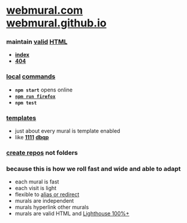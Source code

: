 # [webmural.com](https://webmural.com) <br> [webmural.github.io](https://webmural.github.io)

### maintain [valid](https://html5.validator.nu/?doc=https%3A%2F%2Fwebmural.com) [HTML](https://mdn.io/html)

* <b>[index](index.html)</b>
* <b>[404](404.html)</b>

### [local](package.json) [commands](https://docs.npmjs.com/cli/v7/commands)

* <b>`npm start`</b> opens online
* [<b>`npm run firefox`</b>](https://firefox.com)
* <b>`npm test`</b>

### [templates](../../../../webmural/templates)

* just about every mural is template enabled
* like [<b>1111</b>](../../../../webmural/1111) [<b>dbqp</b>](../../../../webmural/dbqp)

### [<b>create repos</b>](https://github.com/webmural/templates) **not** folders

### because this is how we roll fast and wide and able to adapt 

* each mural is fast
* each visit is light
* flexible to [alias or redirect](../../../../webmural/redirect)
* murals are independent
* murals hyperlink other murals
* murals are valid HTML and [Lighthouse 100%+](https://developers.google.com/web/tools/lighthouse)
